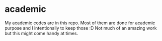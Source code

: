 # academic
My academic codes are in this repo. Most of them are done for academic purpose and I intentionally to keep those :D
Not much of an amazing work but this might come handy at times.

